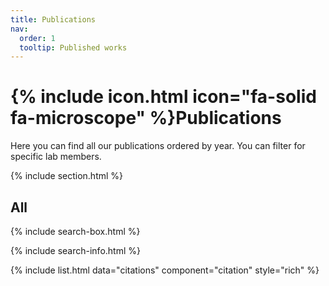 ```yaml
---
title: Publications
nav:
  order: 1
  tooltip: Published works
---
```


# {% include icon.html icon="fa-solid fa-microscope" %}Publications

Here you can find all our publications ordered by year. You can filter for specific lab members.

{% include section.html %}

## All

{% include search-box.html %}

{% include search-info.html %}

{% include list.html data="citations" component="citation" style="rich" %}
